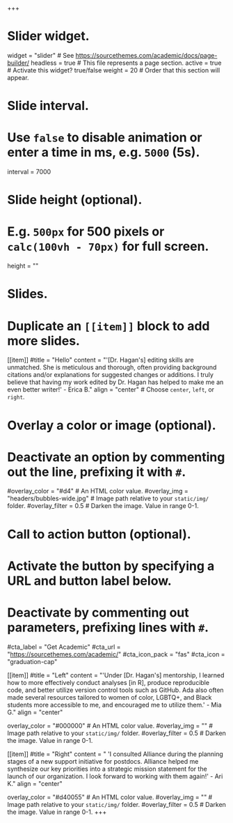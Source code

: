 +++
# Slider widget.
widget = "slider"  # See https://sourcethemes.com/academic/docs/page-builder/
headless = true  # This file represents a page section.
active = true  # Activate this widget? true/false
weight = 20  # Order that this section will appear.

# Slide interval.
# Use `false` to disable animation or enter a time in ms, e.g. `5000` (5s).
interval = 7000

# Slide height (optional).
# E.g. `500px` for 500 pixels or `calc(100vh - 70px)` for full screen.
height = ""

# Slides.
# Duplicate an `[[item]]` block to add more slides.
[[item]]
  #title = "Hello"
  content = "'[Dr. Hagan's] editing skills are unmatched. She is meticulous and thorough, often providing background citations and/or explanations for suggested changes or additions. I truly believe that having my work edited by Dr. Hagan has helped to make me an even better writer!' - Erica B."
  align = "center"  # Choose `center`, `left`, or `right`.

  # Overlay a color or image (optional).
  #   Deactivate an option by commenting out the line, prefixing it with `#`.
  #overlay_color = "#d4"  # An HTML color value.
  #overlay_img = "headers/bubbles-wide.jpg"  # Image path relative to your `static/img/` folder.
  #overlay_filter = 0.5  # Darken the image. Value in range 0-1.

  # Call to action button (optional).
  #   Activate the button by specifying a URL and button label below.
  #   Deactivate by commenting out parameters, prefixing lines with `#`.
  #cta_label = "Get Academic"
  #cta_url = "https://sourcethemes.com/academic/"
  #cta_icon_pack = "fas"
  #cta_icon = "graduation-cap"

[[item]]
  #title = "Left"
  content = "'Under [Dr. Hagan's] mentorship, I learned how to more effectively conduct analyses [in R], produce reproducible code, and better utilize version control tools such as GitHub. Ada also often made several resources tailored to women of color, LGBTQ+, and Black students more accessible to me, and encouraged me to utilize them.' - Mia G."
  align = "center"

  overlay_color = "#000000"  # An HTML color value.
 #overlay_img = ""  # Image path relative to your `static/img/` folder.
  #overlay_filter = 0.5  # Darken the image. Value in range 0-1.

[[item]]
  #title = "Right"
  content = " 'I consulted Alliance during the planning stages of a new support initiative for postdocs. Alliance helped me synthesize our key priorities into a strategic mission statement for the launch of our organization. I look forward to working with them again!' - Ari K."
  align = "center"

  overlay_color = "#d40055"  # An HTML color value.
  #overlay_img = ""  # Image path relative to your `static/img/` folder.
  #overlay_filter = 0.5  # Darken the image. Value in range 0-1.
+++
